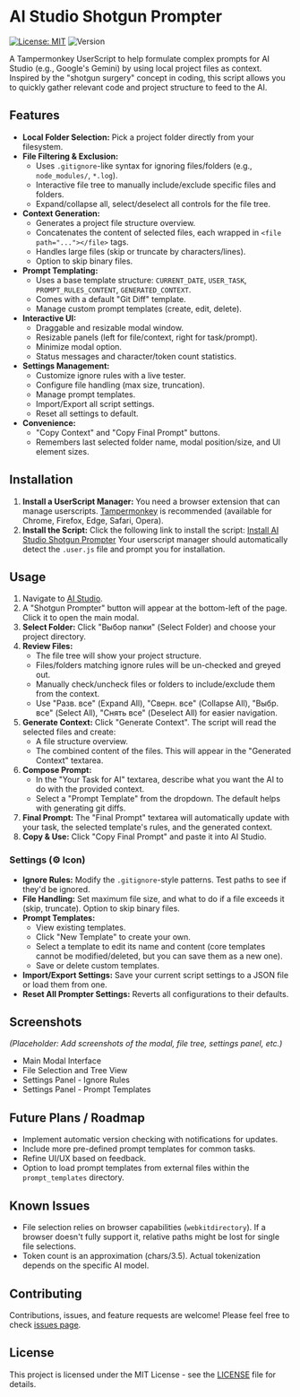 # AI Studio Shotgun Prompter

[![License: MIT](https://img.shields.io/badge/License-MIT-yellow.svg)](https://opensource.org/licenses/MIT)
![Version](https://img.shields.io/badge/version-0.5.3-blue)

A Tampermonkey UserScript to help formulate complex prompts for AI Studio (e.g., Google's Gemini) by using local project files as context. Inspired by the "shotgun surgery" concept in coding, this script allows you to quickly gather relevant code and project structure to feed to the AI.

## Features

*   **Local Folder Selection:** Pick a project folder directly from your filesystem.
*   **File Filtering & Exclusion:**
    *   Uses `.gitignore`-like syntax for ignoring files/folders (e.g., `node_modules/`, `*.log`).
    *   Interactive file tree to manually include/exclude specific files and folders.
    *   Expand/collapse all, select/deselect all controls for the file tree.
*   **Context Generation:**
    *   Generates a project file structure overview.
    *   Concatenates the content of selected files, each wrapped in `<file path="..."></file>` tags.
    *   Handles large files (skip or truncate by characters/lines).
    *   Option to skip binary files.
*   **Prompt Templating:**
    *   Uses a base template structure: `CURRENT_DATE`, `USER_TASK`, `PROMPT_RULES_CONTENT`, `GENERATED_CONTEXT`.
    *   Comes with a default "Git Diff" template.
    *   Manage custom prompt templates (create, edit, delete).
*   **Interactive UI:**
    *   Draggable and resizable modal window.
    *   Resizable panels (left for file/context, right for task/prompt).
    *   Minimize modal option.
    *   Status messages and character/token count statistics.
*   **Settings Management:**
    *   Customize ignore rules with a live tester.
    *   Configure file handling (max size, truncation).
    *   Manage prompt templates.
    *   Import/Export all script settings.
    *   Reset all settings to default.
*   **Convenience:**
    *   "Copy Context" and "Copy Final Prompt" buttons.
    *   Remembers last selected folder name, modal position/size, and UI element sizes.

## Installation

1.  **Install a UserScript Manager:**
    You need a browser extension that can manage userscripts. [Tampermonkey](https://www.tampermonkey.net/) is recommended (available for Chrome, Firefox, Edge, Safari, Opera).
2.  **Install the Script:**
    Click the following link to install the script:
    [Install AI Studio Shotgun Prompter](https://github.com/WhiteBite/Shotgun-Prompter/raw/main/shotgun-prompter.user.js)
    Your userscript manager should automatically detect the `.user.js` file and prompt you for installation.

## Usage

1.  Navigate to [AI Studio](https://aistudio.google.com/).
2.  A "Shotgun Prompter" button will appear at the bottom-left of the page. Click it to open the main modal.
3.  **Select Folder:** Click "Выбор папки" (Select Folder) and choose your project directory.
4.  **Review Files:**
    *   The file tree will show your project structure.
    *   Files/folders matching ignore rules will be un-checked and greyed out.
    *   Manually check/uncheck files or folders to include/exclude them from the context.
    *   Use "Разв. все" (Expand All), "Сверн. все" (Collapse All), "Выбр. все" (Select All), "Снять все" (Deselect All) for easier navigation.
5.  **Generate Context:** Click "Generate Context". The script will read the selected files and create:
    *   A file structure overview.
    *   The combined content of the files.
    This will appear in the "Generated Context" textarea.
6.  **Compose Prompt:**
    *   In the "Your Task for AI" textarea, describe what you want the AI to do with the provided context.
    *   Select a "Prompt Template" from the dropdown. The default helps with generating git diffs.
7.  **Final Prompt:** The "Final Prompt" textarea will automatically update with your task, the selected template's rules, and the generated context.
8.  **Copy & Use:** Click "Copy Final Prompt" and paste it into AI Studio.

### Settings (⚙️ Icon)

*   **Ignore Rules:** Modify the `.gitignore`-style patterns. Test paths to see if they'd be ignored.
*   **File Handling:** Set maximum file size, and what to do if a file exceeds it (skip, truncate). Option to skip binary files.
*   **Prompt Templates:**
    *   View existing templates.
    *   Click "New Template" to create your own.
    *   Select a template to edit its name and content (core templates cannot be modified/deleted, but you can save them as a new one).
    *   Save or delete custom templates.
*   **Import/Export Settings:** Save your current script settings to a JSON file or load them from one.
*   **Reset All Prompter Settings:** Reverts all configurations to their defaults.

## Screenshots

*(Placeholder: Add screenshots of the modal, file tree, settings panel, etc.)*
*   Main Modal Interface
*   File Selection and Tree View
*   Settings Panel - Ignore Rules
*   Settings Panel - Prompt Templates

## Future Plans / Roadmap

*   Implement automatic version checking with notifications for updates.
*   Include more pre-defined prompt templates for common tasks.
*   Refine UI/UX based on feedback.
*   Option to load prompt templates from external files within the `prompt_templates` directory.

## Known Issues

*   File selection relies on browser capabilities (`webkitdirectory`). If a browser doesn't fully support it, relative paths might be lost for single file selections.
*   Token count is an approximation (chars/3.5). Actual tokenization depends on the specific AI model.

## Contributing

Contributions, issues, and feature requests are welcome! Please feel free to check [issues page](https://github.com/WhiteBite/Shotgun-Prompter/issues).

## License

This project is licensed under the MIT License - see the [LICENSE](LICENSE) file for details.
